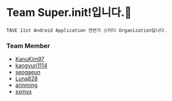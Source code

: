# Team Super.init!입니다.👋
```
TAVE 11st Android Application 전반기 스터디 Organization입니다.
```
### Team Member
  - [KanuKim97](https://github.com/KanuKim97)
  - [kangyuri1114](https://github.com/kangyuri1114)
  - [seogaeun](https://github.com/seogaeun)
  - [Luna828](https://github.com/Luna828)
  - [arinming](https://github.com/arinming)
  - [sxmvx](https://github.com/sxmvx)
